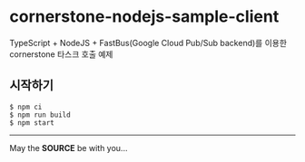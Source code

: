 cornerstone-nodejs-sample-client
================================

TypeScript + NodeJS + FastBus(Google Cloud Pub/Sub backend)를 이용한 cornerstone 타스크 호출 예제

시작하기
--------

```console
$ npm ci
$ npm run build
$ npm start
```

---
May the **SOURCE** be with you...
